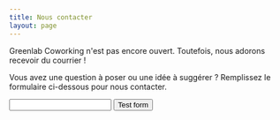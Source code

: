 ```yaml
---
title: Nous contacter
layout: page
---
```

Greenlab Coworking n'est pas encore ouvert. Toutefois, nous adorons recevoir du courrier !

Vous avez une question à poser ou une idée à suggérer ? Remplissez le formulaire ci-dessous pour nous contacter.

<link href='http://www.greenlab-coworking.com/wp-content/plugins/easy-contact-forms/forms/styles/easyform/css/std.css?ver=1.4.9' rel='stylesheet' type='text/css' />

<form action="https://getsimpleform.com/messages?form_api_token=6034f47e9e962b77cb82592f24c8e8ba" method="post">
  <!-- the redirect_to is optional, the form will redirect to the referrer on submission -->
  <input type='hidden' name='redirect_to' value='http://localhost:4000/merci' />
  <!-- all your input fields here.... -->
  <input type='text' name='test' />
  <input type='submit' value='Test form' />
</form>

